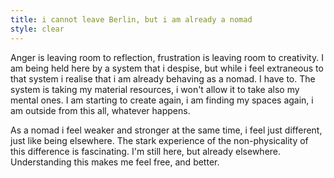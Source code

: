 ```yaml
---
title: i cannot leave Berlin, but i am already a nomad
style: clear
---
```


Anger is leaving room to reflection, frustration is leaving room to
creativity. I am being held here by a system that i despise, but while
i feel extraneous to that system i realise that i am already behaving
as a nomad. I have to. The system is taking my material resources, i
won't allow it to take also my mental ones. I am starting to create
again, i am finding my spaces again, i am outside from this all,
whatever happens.

As a nomad i feel weaker and stronger at the same time, i feel just
different, just like being elsewhere. The stark experience of the
non-physicality of this difference is fascinating. I'm still here, but
already elsewhere. Understanding this makes me feel free, and better.

